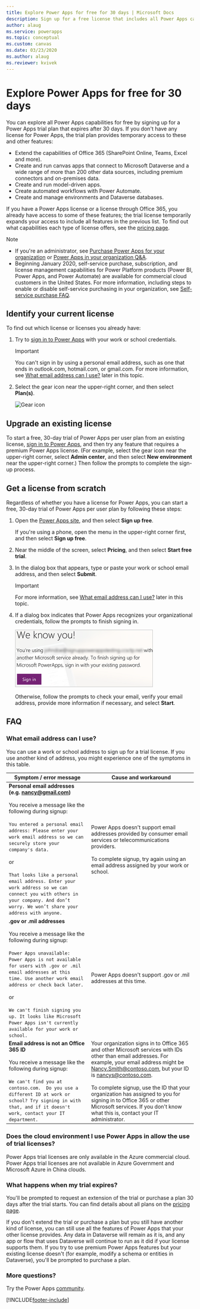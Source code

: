 ```yaml
---
title: Explore Power Apps for free for 30 days | Microsoft Docs
description: Sign up for a free license that includes all Power Apps capabilities and expires after 30 days.
author: alaug
ms.service: powerapps
ms.topic: conceptual
ms.custom: canvas
ms.date: 03/23/2020
ms.author: alaug
ms.reviewer: kvivek
---
```

# Explore Power Apps for free for 30 days

You can explore all Power Apps capabilities for free by signing up for a Power Apps trial plan that expires after 30 days. If you don't have any license for Power Apps, the trial plan provides temporary access to these and other features:

- Extend the capabilities of Office 365 (SharePoint Online, Teams, Excel and more).
- Create and run canvas apps that connect to Microsoft Dataverse and a wide range of more than 200 other data sources, including premium connectors and on-premises data.
- Create and run model-driven apps.
- Create automated workflows with Power Automate.
- Create and manage environments and Dataverse databases.

If you have a Power Apps license or a license through Office 365, you already have access to some of these features; the trial license temporarily expands your access to include all features in the previous list. To find out what capabilities each type of license offers, see the [pricing page](https://powerapps.microsoft.com/pricing/).

> [!NOTE]
> - If you're an administrator, see [Purchase Power Apps for your organization](../administrator/signup-for-powerapps-admin.md) or [Power Apps in your organization Q&A](../administrator/signup-question-and-answer.md).
> - Beginning January 2020, self-service purchase, subscription, and license management capabilities for Power Platform products (Power BI, Power Apps, and Power Automate) are available for commercial cloud customers in the United States. For more information, including steps to enable or disable self-service purchasing in your organization, see [Self-service purchase FAQ](https://docs.microsoft.com/microsoft-365/commerce/subscriptions/self-service-purchase-faq?view=o365-worldwide).

## Identify your current license

To find out which license or licenses you already have:

1. Try to [sign in to Power Apps](https://make.powerapps.com?utm_source=padocs&utm_medium=linkinadoc&utm_campaign=referralsfromdoc) with your work or school credentials.

    > [!IMPORTANT]
    > You can't sign in by using a personal email address, such as one that ends in outlook.com, hotmail.com, or gmail.com. For more information, see [What email address can I use?](#what-email-address-can-i-use) later in this topic.

2. Select the gear icon near the upper-right corner, and then select **Plan(s)**.

    ![Gear icon](./media/signup-for-powerapps/gear-icon.png)

## Upgrade an existing license

To start a free, 30-day trial of Power Apps per user plan from an existing license, [sign in to Power Apps](https://make.powerapps.com?utm_source=padocs&utm_medium=linkinadoc&utm_campaign=referralsfromdoc), and then try any feature that requires a premium Power Apps license. (For example, select the gear icon near the upper-right corner, select **Admin center**, and then select **New environment** near the upper-right corner.) Then follow the prompts to complete the sign-up process.

## Get a license from scratch

Regardless of whether you have a license for Power Apps, you can start a free, 30-day trial of Power Apps per user plan by following these steps:

1. Open the [Power Apps site](https://powerapps.microsoft.com), and then select **Sign up free**.

    If you're using a phone, open the menu in the upper-right corner first, and then select **Sign up free**.

1. Near the middle of the screen, select **Pricing**, and then select **Start free trial**.

1. In the dialog box that appears, type or paste your work or school email address, and then select **Submit**.

    > [!IMPORTANT]
    > For more information, see [What email address can I use?](#what-email-address-can-i-use) later in this topic.

1. If a dialog box indicates that Power Apps recognizes your organizational credentials, follow the prompts to finish signing in.

    ![Sign in with work account](./media/signup-for-powerapps/we-know-you.png)

    Otherwise, follow the prompts to check your email, verify your email address, provide more information if necessary, and select **Start**.

## FAQ

### What email address can I use?

You can use a work or school address to sign up for a trial license. If you use another kind of address, you might experience one of the symptoms in this table.


|                                                                                                                                                                                                                             Symptom / error message                                                                                                                                                                                                                             |                                                                                                                                                                                                     Cause and workaround                                                                                                                                                                                                      |
|---------------------------------------------------------------------------------------------------------------------------------------------------------------------------------------------------------------------------------------------------------------------------------------------------------------------------------------------------------------------------------------------------------------------------------------------------------------------------------|-------------------------------------------------------------------------------------------------------------------------------------------------------------------------------------------------------------------------------------------------------------------------------------------------------------------------------------------------------------------------------------------------------------------------------|
| <strong>Personal email addresses (e.g. nancy@gmail.com)</strong> <br> <br> You receive a message like the following during signup: <br> <br> `You entered a personal email address: Please enter your work email address so we can securely store your company's data.` <br> <br> or <br> <br> `That looks like a personal email address. Enter your work address so we can connect you with others in your company. And don’t worry. We won’t share your address with anyone.` |                                                                                                        Power Apps doesn't support email addresses provided by consumer email services or telecommunications providers. <br> <br> To complete signup, try again using an email address assigned by your work or school.                                                                                                        |
|                             **.gov or .mil addresses** <br> <br> You receive a message like the following during signup: <br> <br> `Power Apps unavailable: Power Apps is not available for users with .gov or .mil email addresses at this time. Use another work email address or check back later.` <br> <br> or <br> <br> `We can't finish signing you up. It looks like Microsoft Power Apps isn't currently available for your work or school.`                              |                                                                                                                                                                                Power Apps doesn't support .gov or .mil addresses at this time.                                                                                                                                                                                |
|                                                                                             **Email address is not an Office 365 ID** <br> <br>  You receive a message like the following during signup: <br> <br> `We can't find you at contoso.com.  Do you use a different ID at work or school? Try signing in with that, and if it doesn't work, contact your IT department.`                                                                                              | Your organization signs in to Office 365 and other Microsoft services with IDs other than email addresses. For example, your email address might be Nancy.Smith@contoso.com, but your ID is nancys@contoso.com. <br> <br> To complete signup, use the ID that your organization has assigned to you for signing in to Office 365 or other Microsoft services.  If you don't know what this is, contact your IT administrator. |

<!--
### When will my trial license expire?

To determine when your trial license will expire, select the gear icon near the upper-right corner of the [Power Apps site](https://make.powerapps.com?utm_source=padocs&utm_medium=linkinadoc&utm_campaign=referralsfromdoc), and then select **Plan(s)**.
-->

### Does the cloud environment I use Power Apps in allow the use of trial licenses? 
Power Apps trial licenses are only available in the Azure commercial cloud. Power Apps trial licenses are not available in Azure Government and Microsoft Azure in China clouds.

### What happens when my trial expires?

You'll be prompted to request an extension of the trial or purchase a plan 30 days after the trial starts. You can find details about all plans on the [pricing page](https://powerapps.microsoft.com/pricing/).

If you don't extend the trial or purchase a plan but you still have another kind of license, you can still use all the features of Power Apps that your other license provides. Any data in Dataverse will remain as it is, and any app or flow that uses Dataverse will continue to run as it did if your license supports them. If you try to use premium Power Apps features but your existing license doesn't (for example, modify a schema or entities in Dataverse), you'll be prompted to purchase a plan.

### More questions?

Try the Power Apps [community](https://community.powerapps.com).


[!INCLUDE[footer-include](../includes/footer-banner.md)]
